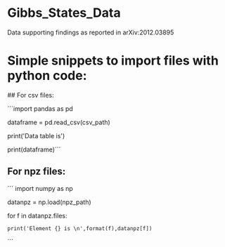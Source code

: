 # Gibbs_States_Data
Data supporting findings as reported in arXiv:2012.03895

# Simple snippets to import files with python code:

## For csv files:

´´´import pandas as pd

dataframe = pd.read_csv(csv_path)

print('Data table is')

print(dataframe)´´´

## For npz files:

´´´
import numpy as np

datanpz = np.load(npz_path)

for f in datanpz.files:

    print('Element {} is \n',format(f),datanpz[f])
´´´
